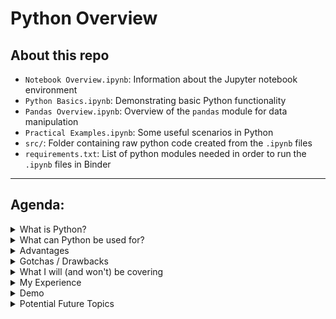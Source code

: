# Python Overview 

## About this repo


- `Notebook Overview.ipynb`: Information about the Jupyter notebook environment
- `Python Basics.ipynb`: Demonstrating basic Python functionality
- `Pandas Overview.ipynb`: Overview of the `pandas` module for data manipulation
- `Practical Examples.ipynb`: Some useful scenarios in Python
- `src/`: Folder containing raw python code created from the `.ipynb` files
- `requirements.txt`: List of python modules needed in order to run the `.ipynb` files in Binder

---

## Agenda:

<details>
  <summary>What is Python?</summary>
  
- General purpose programming language
- Readable and beginner friendly
- Free to use
- Common in data science / ml
</details>

<details>
  <summary>What can Python be used for?</summary>

- Manipulating data files (.csv, .xlsx, .json, .accdb, SQL DB)
- Solving equations / factoring / derivatives / integration
- Web scraping
- Trading stocks (dangerous)
- Automation
- Creating visualizations
</details>


<details>
  <summary>Advantages</summary>

- Batteries included
- Concise syntax
- OS neutral
  - Mac / Windows / Linux
- Popular language = active support community 
</details>

<details>
  <summary>Gotchas / Drawbacks </summary>

- "Slow" / difficult to manage memory
  - **Not an issue for the practical things I'll be outlining**
- Dynamically typed
  - Less explicit
</details>


<details>
  <summary>What I will (and won't) be covering</summary>

- Yes
  - **Key Outcome:** Give you tools to learn more and find help
  - Jupyter Notebook environment
  - Python basics
  - Rectangular data with `pandas`
  - Practical examples
- No
  - WhIcH oNe Is BeTtEr (R vs. SAS vs. Python)
  - Setting up a Python environment
  - Version control (git)
</details>


<details>
  <summary>My Experience</summary>

  - 3 / 4 years
  - Learned by doing
    - pdf scraper for WGI results
    - Recommender system
    - Bitcoin logger
  - Online resources (see `Reference`)
  - Not an expert and not a software developer
</details>

<details>
  <summary>Demo</summary>
  
- [![Binder](https://mybinder.org/badge_logo.svg)](https://mybinder.org/v2/gh/yoskovia/python_uat/HEAD)
</details>

<details>
  <summary>Potential Future Topics</summary>
  
- Version controlling notebooks
- sklearn
- statsmodels
- seaborn
- matplotlib
- BeautifulSoup
- Testing code with doctest

</details>


